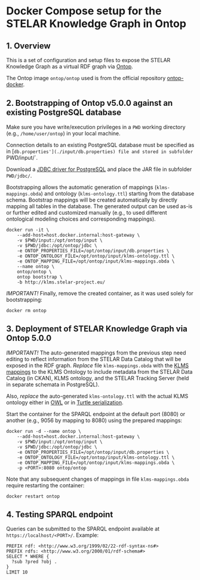 # Docker Compose setup for the STELAR Knowledge Graph in Ontop

## 1.  Overview

This is a set of configuration and setup files to expose the STELAR Knowledge Graph as a virtual RDF graph via [Ontop](https://ontop-vkg.org/).

The Ontop image `ontop/ontop` used is from the official repository [ontop-docker](https://github.com/ontop/ontop/tree/version5/client/docker).


## 2.  Bootstrapping of Ontop v5.0.0 against an existing PostgreSQL database 

Make sure you have write/execution privileges in a `PWD` working directory (e.g., `/home/user/ontop`) in your local machine. 

Connection details to an existing PostgreSQL database must be specified as in [`db.properties'](./input/db.properties) file and stored in subfolder `PWD/input/`.

Download a [JDBC driver for PostgreSQL](https://jdbc.postgresql.org/download/) and place the JAR file in subfolder `PWD/jdbc/`.

Bootstrapping allows the automatic generation of mappings (`klms-mappings.obda`) and ontology (`klms-ontology.ttl`) starting from the database schema. Bootstrap mappings will be created automatically by directly mapping all tables in the database. The generated output can be used as-is or further edited and customized manually (e.g., to used different ontological modeling choices and corresponding mappings). 

	docker run -it \ 
		--add-host=host.docker.internal:host-gateway \ 
		-v $PWD/input:/opt/ontop/input \ 
		-v $PWD/jdbc:/opt/ontop/jdbc \ 
		-e ONTOP_PROPERTIES_FILE=/opt/ontop/input/db.properties \ 
		-e ONTOP_ONTOLOGY_FILE=/opt/ontop/input/klms-ontology.ttl \ 
		-e ONTOP_MAPPING_FILE=/opt/ontop/input/klms-mappings.obda \ 
		--name ontop \ 
		ontop/ontop \ 
		ontop bootstrap \ 
		-b http://klms.stelar-project.eu/ 

 
*IMPORTANT!* Finally, remove the created container, as it was used solely for bootstrapping:

	docker rm ontop 

 
## 3.  Deployment of STELAR Knowledge Graph via Ontop 5.0.0

*IMPORTANT!* The auto-generated mappings from the previous step need editing to reflect information from the STELAR Data Catalog that will be exposed in the RDF graph. *Replace* file `klms-mappings.obda` with the [KLMS mappings](https://github.com/stelar-eu/klms-ontology/blob/main/mappings/klms-mappings.obda) to the KLMS Ontology to include metadata from the STELAR Data Catalog (in CKAN), KLMS ontology, and the STELAR Tracking Server (held in separate schemata in PostgreSQL). 

Also, *replace* the auto-generated `klms-ontology.ttl` with the actual KLMS ontology either in [OWL](https://github.com/stelar-eu/klms-ontology/blob/main/klms-model.owl) or in [Turtle serialization](https://github.com/stelar-eu/klms-ontology/blob/main/serializations/klms-ontology.ttl).

Start the container for the SPARQL endpoint at the default port (8080) or another <PORT> (e.g., 9056 by mapping to 8080) using the prepared mappings: 

	docker run -d --name ontop \
		--add-host=host.docker.internal:host-gateway \
		-v $PWD/input:/opt/ontop/input \
		-v $PWD/jdbc:/opt/ontop/jdbc \
		-e ONTOP_PROPERTIES_FILE=/opt/ontop/input/db.properties \
		-e ONTOP_ONTOLOGY_FILE=/opt/ontop/input/klms-ontology.ttl \
		-e ONTOP_MAPPING_FILE=/opt/ontop/input/klms-mappings.obda \
		-p <PORT>:8080 ontop/ontop 

 
Note that any subsequent changes of mappings in file `klms-mappings.obda` require restarting the container: 

	docker restart ontop 

 
## 4.  Testing SPARQL endpoint

Queries can be submitted to the SPARQL endpoint available at `https://localhost/<PORT>/`. Example:  

	PREFIX rdf: <http://www.w3.org/1999/02/22-rdf-syntax-ns#> 
	PREFIX rdfs: <http://www.w3.org/2000/01/rdf-schema#> 
	SELECT * WHERE { 
	  ?sub ?pred ?obj . 
	} 
	LIMIT 10 
